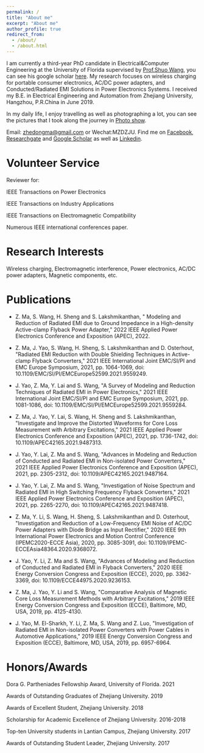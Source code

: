 ```yaml
---
permalink: /
title: "About me"
excerpt: "About me"
author_profile: true
redirect_from: 
  - /about/
  - /about.html
---
```


I am currently a third-year PhD candidate in Electrical&Computer Engineering at the University of Florida supervised by [Prof.Shuo Wang](https://peeprlgator.github.io/Shuo.Wang/index.html), you can see his google scholar [here](https://scholar.google.com/citations?user=zvZUp70AAAAJ&hl=zh-CN). My research focuses on wireless charging for portable consumer electronics, AC/DC power adapters, and Conducted/Radiated EMI Solutions in Power Electronics Systems. I received my B.E. in Electrical Engineering and Automation from Zhejiang University, Hangzhou, P.R.China in June 2019. 

In my daily life, I enjoy travelling as well as photographing a lot, you can see the pictures that I took along the journey in [Photo show](https://zhedongma.github.io/portfolio/).

Email: zhedongma@gmail.com or Wechat:MZDZJU. Find me on [Facebook](https://www.facebook.com/profile.php?id=100024571883628), [Researchgate](https://www.researchgate.net/profile/Zhedong_Ma2) and [Google Scholar](https://scholar.google.com/citations?user=XkmTpQIAAAAJ&hl=en) as well as [Linkedin](http://linkedin.com/in/zhedong-ma-5a9988164).

Volunteer Service
======
Reviewer for: 

IEEE Transactions on Power Electronics

IEEE Transactions on Industry Applications

IEEE Transactions on Electromagnetic Compatibility

Numerous IEEE international conferences paper.

Research Interests
======
Wireless charging, Electromagnetic interference, Power electronics, AC/DC power adapters, Magnetic components, etc.

Publications
======
* Z. Ma, S. Wang, H. Sheng and S. Lakshmikanthan, " Modeling and Reduction of Radiated EMI due to Ground Impedance in a High-density Active-clamp Flyback Power Adapter," 2022 IEEE Applied Power Electronics Conference and Exposition (APEC), 2022.

* Z. Ma, J. Yao, S. Wang, H. Sheng, S. Lakshmikanthan and D. Osterhout, "Radiated EMI Reduction with Double Shielding Techniques in Active-clamp Flyback Converters," 2021 IEEE International Joint EMC/SI/PI and EMC Europe Symposium, 2021, pp. 1064-1069, doi: 10.1109/EMC/SI/PI/EMCEurope52599.2021.9559249.

* J. Yao, Z. Ma, Y. Lai and S. Wang, "A Survey of Modeling and Reduction Techniques of Radiated EMI in Power Electronics," 2021 IEEE International Joint EMC/SI/PI and EMC Europe Symposium, 2021, pp. 1081-1086, doi: 10.1109/EMC/SI/PI/EMCEurope52599.2021.9559284.

* Z. Ma, J. Yao, Y. Lai, S. Wang, H. Sheng and S. Lakshmikanthan, "Investigate and Improve the Distorted Waveforms for Core Loss Measurement with Arbitrary Excitations," 2021 IEEE Applied Power Electronics Conference and Exposition (APEC), 2021, pp. 1736-1742, doi: 10.1109/APEC42165.2021.9487313.

* J. Yao, Y. Lai, Z. Ma and S. Wang, "Advances in Modeling and Reduction of Conducted and Radiated EMI in Non-isolated Power Converters," 2021 IEEE Applied Power Electronics Conference and Exposition (APEC), 2021, pp. 2305-2312, doi: 10.1109/APEC42165.2021.9487164.

* J. Yao, Y. Lai, Z. Ma and S. Wang, "Investigation of Noise Spectrum and Radiated EMI in High Switching Frequency Flyback Converters," 2021 IEEE Applied Power Electronics Conference and Exposition (APEC), 2021, pp. 2265-2270, doi: 10.1109/APEC42165.2021.9487418.

* Z. Ma, Y. Li, S. Wang, H. Sheng, S. Lakshmikanthan and D. Osterhout, "Investigation and Reduction of a Low-Frequency EMI Noise of AC/DC Power Adapters with Diode Bridge as Input Rectifier," 2020 IEEE 9th International Power Electronics and Motion Control Conference (IPEMC2020-ECCE Asia), 2020, pp. 3085-3091, doi: 10.1109/IPEMC-ECCEAsia48364.2020.9368072.

* J. Yao, Y. Li, Z. Ma and S. Wang, "Advances of Modeling and Reduction of Conducted and Radiated EMI in Flyback Converters," 2020 IEEE Energy Conversion Congress and Exposition (ECCE), 2020, pp. 3362-3369, doi: 10.1109/ECCE44975.2020.9236153.

* Z. Ma, J. Yao, Y. Li and S. Wang, "Comparative Analysis of Magnetic Core Loss Measurement Methods with Arbitrary Excitations," 2019 IEEE Energy Conversion Congress and Exposition (ECCE), Baltimore, MD, USA, 2019, pp. 4125-4130.

* J. Yao, M. El-Sharkh, Y. Li, Z. Ma, S. Wang and Z. Luo, "Investigation of Radiated EMI in Non-isolated Power Converters with Power Cables in Automotive Applications," 2019 IEEE Energy Conversion Congress and Exposition (ECCE), Baltimore, MD, USA, 2019, pp. 6957-6964.

Honors/Awards
======
Dora G. Partheniades Fellowship Award, University of Florida. 2021

Awards of Outstanding Graduates of Zhejiang University. 2019

Awards of Excellent Student, Zhejiang University. 2018

Scholarship for Academic Excellence of Zhejiang University. 2016-2018

Top-ten University students in Lantian Campus, Zhejiang University. 2017

Awards of Outstanding Student Leader, Zhejiang University. 2017




